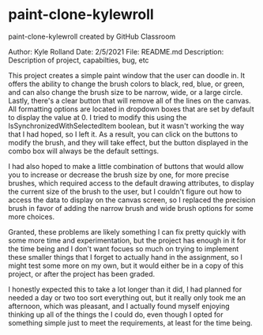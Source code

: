 # paint-clone-kylewroll
paint-clone-kylewroll created by GitHub Classroom

Author: Kyle Rolland
Date: 2/5/2021
File: README.md
Description: Description of project, capabilties, bug, etc

This project creates a simple paint window that the user can doodle in. It offers the ability to change the brush colors to black, red, blue, or green, and can also change the 
brush size to be narrow, wide, or a large circle. Lastly, there's a clear button that will remove all of the lines on the canvas. All formatting options are located in dropdown boxes that are set by default to display the value at 0. I tried to modify this
using the IsSynchronizedWithSelectedItem boolean, but it wasn't working the way that I had hoped, so I left it. As a result, you can click on the buttons to modify the brush, and
they will take effect, but the button displayed in the combo box will always be the default settings.

I had also hoped to make a little combination of buttons that would allow you to increase or decrease the brush size by one, for more precise brushes, which required access to the 
default drawing attributes, to display the current size of the brush to the user, but I couldn't figure out how to access the data to display on the canvas screen, so I replaced
the precision brush in favor of adding the narrow brush and wide brush options for some more choices.

Granted, these problems are likely something I can fix pretty quickly with some more time and experimentation, but the project has enough in it for the time being and I don't want
focues so much on trying to implement these smaller things that I forget to actually hand in the assignment, so I might test some more on my own, but it would either be in a 
copy of this project, or after the project has been graded.

I honestly expected this to take a lot longer than it did, I had planned for needed a day or two too sort everything out, but it really only took me an afternoon, which was 
pleasant, and I actually found myself enjoying thinking up all of the things the I could do, even though I opted for something simple just to meet the requirements, at least for
the time being.

